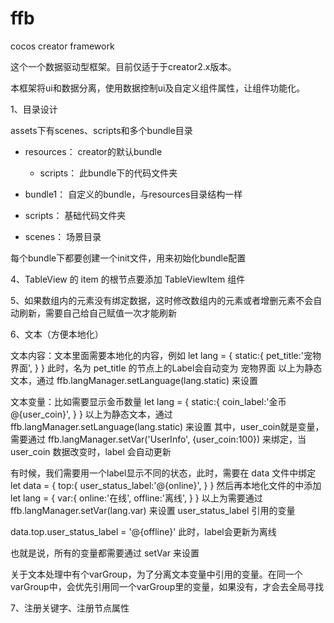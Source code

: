 # ffb
cocos creator framework

这个一个数据驱动型框架。目前仅适于于creator2.x版本。

本框架将ui和数据分离，使用数据控制ui及自定义组件属性，让组件功能化。

1、目录设计

assets下有scenes、scripts和多个bundle目录

- resources： creator的默认bundle
    - scripts： 此bundle下的代码文件夹

- bundle1： 自定义的bundle，与resources目录结构一样

- scripts： 基础代码文件夹
- scenes： 场景目录

每个bundle下都要创建一个init文件，用来初始化bundle配置


4、TableView 的 item 的根节点要添加 TableViewItem 组件

5、如果数组内的元素没有绑定数据，这时修改数组内的元素或者增删元素不会自动刷新，需要自己给自己赋值一次才能刷新

6、文本（方便本地化）

文本内容：文本里面需要本地化的内容，例如
let lang = {
    static:{
        pet_title:'宠物界面',
    }
}
此时，名为 pet_title 的节点上的Label会自动变为 宠物界面
以上为静态文本，通过 ffb.langManager.setLanguage(lang.static) 来设置

文本变量：比如需要显示金币数量
let lang = {
    static:{
        coin_label:'金币@{user_coin}',
    }
}
以上为静态文本，通过 ffb.langManager.setLanguage(lang.static) 来设置
其中，user_coin就是变量，需要通过 ffb.langManager.setVar('UserInfo', {user_coin:100}) 来绑定，当 user_coin 数据改变时，label 会自动更新

有时候，我们需要用一个label显示不同的状态，此时，需要在 data 文件中绑定
let data = {
    top:{
        user_status_label:'@{online}',
    }
}
然后再本地化文件的中添加
let lang = {
    var:{
        online:'在线',
        offline:'离线',
    }
}
以上为需要通过 ffb.langManager.setVar(lang.var) 来设置 user_status_label 引用的变量

data.top.user_status_label = '@{offline}' 此时，label会更新为离线

也就是说，所有的变量都需要通过 setVar 来设置

关于文本处理中有个varGroup，为了分离文本变量中引用的变量。在同一个varGroup中，会优先引用同一个varGroup里的变量，如果没有，才会去全局寻找

7、注册关键字、注册节点属性

